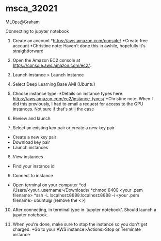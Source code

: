 # msca_32021
MLOps@Graham

Connecting to jupyter notebook

1. Create an account
*https://aws.amazon.com/console/
*Create free account
*Christine note: Haven't done this in awhile, hopefully it's straightforward


2. Open the Amazon EC2 console at https://console.aws.amazon.com/ec2/.
3. Launch instance > Launch instance
4. Select Deep Learning Base AMI (Ubuntu)
5. Choose instance type:
*Details on instance types here: https://aws.amazon.com/ec2/instance-types/
*Christine note: When I did this previously, I had to email a request for access to the GPU instances. Not sure if that's still the case
6. Review and launch
7. Select an existing key pair or create a new key pair
* Create a new key pair
* Download key pair
* Launch instances
8. View instances
* Find your instance id
9. Connect to instance
* Open terminal on your computer
*cd /Users/<your_username>/Downloads/
*chmod 0400 <your .pem filename>
*ssh -L localhost:8888:localhost:8888 -i <your .pem filename> ubuntu@<INSTANCEID> (remove the <>)
10. After connecting, in terminal type in 'jupyter notebook'. Should launch a jupyter notebook.
  
11. When you're done, make sure to stop the instance so you don't get charged. 
*Go to your AWS instance>Actions>Stop or Terminate instance


